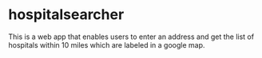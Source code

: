 # hospitalsearcher
This is a web app that enables users to enter an address and get the list of hospitals within 10 miles which are labeled in a 
google map.

